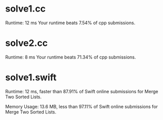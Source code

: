 # solve1.cc
 
Runtime: 12 ms
Your runtime beats 7.54% of cpp submissions.

# solve2.cc

Runtime: 8 ms
Your runtime beats 71.34% of cpp submissions.

# solve1.swift

Runtime: 12 ms, faster than 87.91% of Swift online submissions for Merge Two Sorted Lists.

Memory Usage: 13.6 MB, less than 97.11% of Swift online submissions for Merge Two Sorted Lists.

